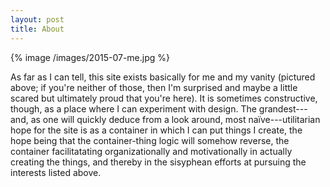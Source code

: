 ```yaml
---
layout: post
title: About
---
```


{% image /images/2015-07-me.jpg %}

As far as I can tell, this site exists basically for me and my vanity (pictured above; if you're neither of those, then I'm surprised and maybe a little scared but ultimately proud that you're here). It is sometimes constructive, though, as a place where I can experiment with design. The grandest---and, as one will quickly deduce from a look around, most naïve---utilitarian hope for the site is as a container in which I can put things I create, the hope being that the container-thing logic will somehow reverse, the container facilitatating organizationally and motivationally in actually creating the things, and thereby in the sisyphean efforts at pursuing the interests listed above.


